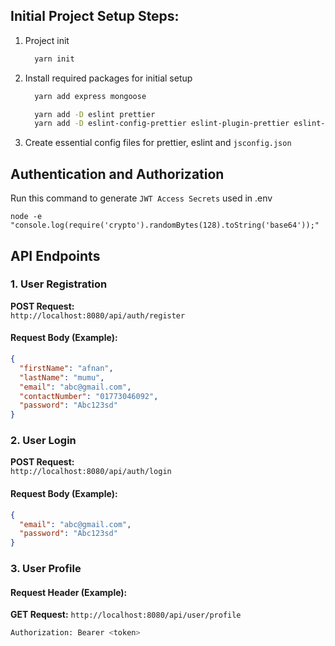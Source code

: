 ## Initial Project Setup Steps:

1. Project init

   ```bash
     yarn init
   ```

2. Install required packages for initial setup

   ```bash
     yarn add express mongoose

     yarn add -D eslint prettier
     yarn add -D eslint-config-prettier eslint-plugin-prettier eslint-plugin-import
   ```

3. Create essential config files for prettier, eslint and `jsconfig.json`

## Authentication and Authorization

Run this command to generate `JWT Access Secrets` used in .env

```node
node -e "console.log(require('crypto').randomBytes(128).toString('base64'));"
```

## API Endpoints

### 1. **User Registration**

**POST Request:**  
`http://localhost:8080/api/auth/register`

#### Request Body (Example):

```json
{
  "firstName": "afnan",
  "lastName": "mumu",
  "email": "abc@gmail.com",
  "contactNumber": "01773046092",
  "password": "Abc123sd"
}
```

### 2. **User Login**

**POST Request:**  
`http://localhost:8080/api/auth/login`

#### Request Body (Example):

```json
{
  "email": "abc@gmail.com",
  "password": "Abc123sd"
}
```

### 3. **User Profile**

#### Request Header (Example):

**GET Request:**
`http://localhost:8080/api/user/profile`

```bash
Authorization: Bearer <token>
```
